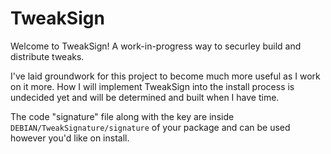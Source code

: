 # TweakSign

Welcome to TweakSign! A work-in-progress way to securley build and distribute tweaks.

I've laid groundwork for this project to become much more useful as I work on it more. How I will implement TweakSign into the install process is undecided yet and will be determined and built when I have time.

The code "signature" file along with the key are inside `DEBIAN/TweakSignature/signature` of your package and can be used however you'd like on install.
